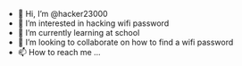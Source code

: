 - 👋 Hi, I’m @hacker23000
- 👀 I’m interested in hacking wifi password
- 🌱 I’m currently learning at school
- 💞️ I’m looking to collaborate on how to find a wifi password
- 📫 How to reach me ...

<!---
hacker23000/hacker23000 is a ✨ special ✨ repository because its `README.md` (this file) appears on your GitHub profile.
You can click the Preview link to take a look at your changes.
--->

